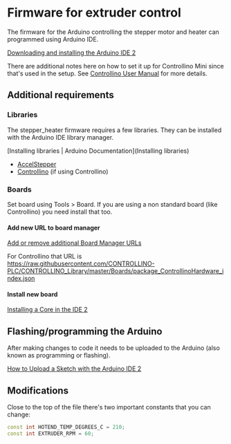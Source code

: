 # Firmware for extruder control

The firmware for the Arduino controlling the stepper motor and heater can
programmed using Arduino IDE.

[Downloading and installing the Arduino IDE 2](https://docs.arduino.cc/software/ide-v2/tutorials/getting-started/ide-v2-downloading-and-installing)

There are additional notes here on how to set it up for Controllino Mini since
that's used in the setup. See [Controllino User Manual](https://www.controllino.com/wp-content/uploads/2023/07/CONTROLLINO-Instruction-Manual-V1.3-2023-05-15.pdf) for more details.

## Additional requirements

### Libraries

The stepper_heater firmware requires a few libraries. They can be
installed with the Arduino IDE library manager.

[Installing libraries | Arduino Documentation](Installing libraries)

- [AccelStepper](https://www.arduino.cc/reference/en/libraries/accelstepper/)
- [Controllino](https://www.arduino.cc/reference/en/libraries/controllino/) (if using Controllino)

### Boards

Set board using Tools > Board. If you are using a non standard board (like
Controllino) you need install that too.

#### Add new URL to board manager

[Add or remove additional Board Manager URLs](https://support.arduino.cc/hc/en-us/articles/360016466340-Add-or-remove-third-party-boards-in-Boards-Manager?queryID=95df4328c1ab5b8d023c6897b359ab4d#add-or-remove)

For Controllino that URL is <https://raw.githubusercontent.com/CONTROLLINO-PLC/CONTROLLINO_Library/master/Boards/package_ControllinoHardware_index.json>

#### Install new board

[Installing a Core in the IDE 2](https://docs.arduino.cc/software/ide-v2/tutorials/ide-v2-board-manager)

## Flashing/programming the Arduino

After making changes to code it needs to be uploaded to the Arduino (also known
as programming or flashing).

[How to Upload a Sketch with the Arduino IDE 2](https://docs.arduino.cc/software/ide-v2/tutorials/getting-started/ide-v2-uploading-a-sketch)

## Modifications

Close to the top of the file there's two important constants that you can
change:

```c++
const int HOTEND_TEMP_DEGREES_C = 210;
const int EXTRUDER_RPM = 60;
```
